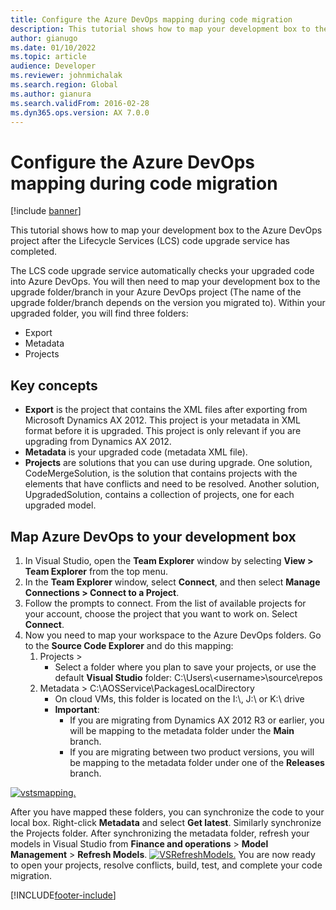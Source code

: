 ```yaml
---
title: Configure the Azure DevOps mapping during code migration
description: This tutorial shows how to map your development box to the Azure DevOps project after the LCS code upgrade service has completed.
author: gianugo
ms.date: 01/10/2022
ms.topic: article
audience: Developer
ms.reviewer: johnmichalak
ms.search.region: Global
ms.author: gianura
ms.search.validFrom: 2016-02-28
ms.dyn365.ops.version: AX 7.0.0
---
```


# Configure the Azure DevOps mapping during code migration

[!include [banner](../includes/banner.md)]

This tutorial shows how to map your development box to the Azure DevOps project after the Lifecycle Services (LCS) code upgrade service has completed. 

The LCS code upgrade service automatically checks your upgraded code into Azure DevOps. You will then need to map your development box to the upgrade folder/branch in your Azure DevOps project (The name of the upgrade folder/branch depends on the version you migrated to). Within your upgraded folder, you will find three folders:

- Export
- Metadata
- Projects

## Key concepts
- **Export** is the project that contains the XML files after exporting from Microsoft Dynamics AX 2012. This project is your metadata in XML format before it is upgraded. This project is only relevant if you are upgrading from Dynamics AX 2012.
- **Metadata** is your upgraded code (metadata XML file).
- **Projects** are solutions that you can use during upgrade. One solution, CodeMergeSolution, is the solution that contains projects with the elements that have conflicts and need to be resolved. Another solution, UpgradedSolution, contains a collection of projects, one for each upgraded model.

## Map Azure DevOps to your development box
1.  In Visual Studio, open the **Team Explorer** window by selecting **View &gt; Team Explorer** from the top menu.
2.  In the **Team Explorer** window, select **Connect**, and then select **Manage Connections > Connect to a Project**.
3.  Follow the prompts to connect. From the list of available projects for your account, choose the project that you want to work on. Select **Connect**.
4.  Now you need to map your workspace to the Azure DevOps folders. Go to the **Source Code Explorer** and do this mapping:
    1.  Projects &gt;
        - Select a folder where you plan to save your projects, or use the default **Visual Studio** folder: C:\\Users\\&lt;username&gt;\\source\\repos
    2.  Metadata &gt; C:\\AOSService\\PackagesLocalDirectory
        -   On cloud VMs, this folder is located on the I:\\, J:\\ or K:\\ drive
        -   **Important**:
            -   If you are migrating from Dynamics AX 2012 R3 or earlier, you will be mapping to the metadata folder under the **Main** branch.
            -   If you are migrating between two product versions, you will be mapping to the metadata folder under one of the **Releases** branch.

[![vstsmapping.](./media/vstsmapping.png)](./media/vstsmapping.png) 

After you have mapped these folders, you can synchronize the code to your local box. Right-click **Metadata** and select **Get latest**. Similarly synchronize the Projects folder. After synchronizing the metadata folder, refresh your models in Visual Studio from **Finance and operations** &gt; **Model Management** &gt; **Refresh Models**. [![VSRefreshModels.](./media/vsrefreshmodels.png)](./media/vsrefreshmodels.png) You are now ready to open your projects, resolve conflicts, build, test, and complete your code migration.


[!INCLUDE[footer-include](../../../includes/footer-banner.md)]

